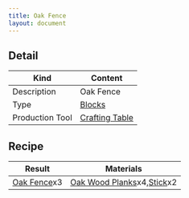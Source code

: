 ```yaml
---
title: Oak Fence
layout: document
---
```

## Detail

|Kind|Content|
|---|---|
|Description|Oak Fence|
|Type|[Blocks](Blocks)|
|Production Tool|[Crafting Table](Crafting_Table)|

## Recipe

|Result|Materials|
|---|---|
|[Oak Fence](Oak_Fence)x3|[Oak Wood Planks](Oak_Wood_Planks)x4,[Stick](Stick)x2|


